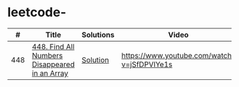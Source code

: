 # leetcode-


|  #  |      Title     |   Solutions   | Video  | Difficulty  | Tag                   
|-----|----------------|---------------|--------|-------------|-------------
|448|[448. Find All Numbers Disappeared in an Array](https://leetcode.com/problems/find-all-numbers-disappeared-in-an-array/)|[Solution](../main/src/main/java/_448.java) |https://www.youtube.com/watch?v=jSfDPVIYe1s |Easy|Array, HashTable|

